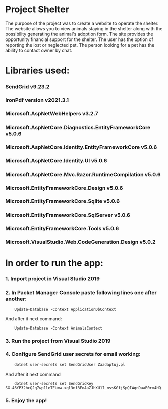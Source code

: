 # Project Shelter
The purpose of the project was to create a website to operate the shelter.
The website allows you to view animals staying in the shelter along with the possibility
generating the animal's adoption form. The site provides the opportunity
financial support for the shelter. The user has the option of reporting the lost or
neglected pet. The person looking for a pet has the ability to contact
owner by chat.
<h1>Libraries used:</h1>
<h3>SendGrid v9.23.2</h3>
<h3>IronPdf version v2021.3.1</h3>
<h3>Microsoft.AspNetWebHelpers v3.2.7</h3>
<h3>Microsoft.AspNetCore.Diagnostics.EntityFrameworkCore v5.0.6</h3>
<h3>Microsoft.AspNetCore.Identity.EntityFrameworkCore v5.0.6</h3>
<h3>Microsoft.AspNetCore.Identity.UI v5.0.6</h3>
<h3>Microsoft.AspNetCore.Mvc.Razor.RuntimeCompilation v5.0.6</h3>
<h3>Microsoft.EntityFrameworkCore.Design v5.0.6</h3>
<h3>Microsoft.EntityFrameworkCore.Sqlite v5.0.6</h3>
<h3>Microsoft.EntityFrameworkCore.SqlServer v5.0.6</h3>
<h3>Microsoft.EntityFrameworkCore.Tools v5.0.6</h3>
<h3>Microsoft.VisualStudio.Web.CodeGeneration.Design v5.0.2</h3>
<h1>In order to run the app:</h1>
<h3>1. Import project in Visual Studio 2019</h3>
<h3>2. In Packet Manager Console paste following lines one after another:</h3>  

        Update-Database -Context ApplicationDbContext
And after it next command:

        Update-Database -Context AnimalsContext
<h3>3. Run the project from Visual Studio 2019 </h3>
<h3>4. Configure SendGrid user secrets for email working:</h3>  

        dotnet user-secrets set SendGridUser Zaadaptuj.pl
And after it next command

        dotnet user-secrets set SendGridKey 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
<h3>5. Enjoy the app!</h3>  

        
